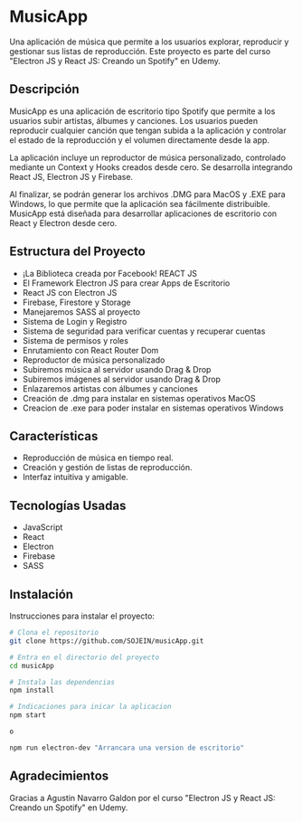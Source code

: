 # MusicApp

Una aplicación de música que permite a los usuarios explorar, reproducir y gestionar sus listas de reproducción. Este proyecto es parte del curso "Electron JS y React JS: Creando un Spotify" en Udemy.

## Descripción

MusicApp es una aplicación de escritorio tipo Spotify que permite a los usuarios subir artistas, álbumes y canciones. Los usuarios pueden reproducir cualquier canción que tengan subida a la aplicación y controlar el estado de la reproducción y el volumen directamente desde la app.

La aplicación incluye un reproductor de música personalizado, controlado mediante un Context y Hooks creados desde cero. Se desarrolla integrando React JS, Electron JS y Firebase.

Al finalizar, se podrán generar los archivos .DMG para MacOS y .EXE para Windows, lo que permite que la aplicación sea fácilmente distribuible. MusicApp está diseñada para desarrollar aplicaciones de escritorio con React y Electron desde cero.

## Estructura del Proyecto

- ¡La Biblioteca creada por Facebook! REACT JS
- El Framework Electron JS para crear Apps de Escritorio
- React JS con Electron JS
- Firebase, Firestore y Storage
- Manejaremos SASS al proyecto
- Sistema de Login y Registro
- Sistema de seguridad para verificar cuentas y recuperar cuentas
- Sistema de permisos y roles
- Enrutamiento con React Router Dom
- Reproductor de música personalizado
- Subiremos música al servidor usando Drag & Drop
- Subiremos imágenes al servidor usando Drag & Drop
- Enlazaremos artistas con álbumes y canciones
- Creación de .dmg para instalar en sistemas operativos MacOS
- Creacion de .exe para poder instalar en sistemas operativos Windows

## Características

- Reproducción de música en tiempo real.
- Creación y gestión de listas de reproducción.
- Interfaz intuitiva y amigable.

## Tecnologías Usadas

- JavaScript
- React
- Electron
- Firebase
- SASS

## Instalación

Instrucciones para instalar el proyecto:

```bash
# Clona el repositorio
git clone https://github.com/SOJEIN/musicApp.git

# Entra en el directorio del proyecto
cd musicApp

# Instala las dependencias
npm install

# Indicaciones para inicar la aplicacion
npm start

o

npm run electron-dev "Arrancara una version de escritorio"


```

## Agradecimientos

Gracias a Agustin Navarro Galdon por el curso "Electron JS y React JS: Creando un Spotify" en Udemy.
